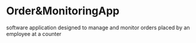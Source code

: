 # Order&MonitoringApp
 software application designed to manage and monitor orders placed by an employee at a counter
